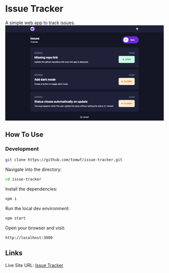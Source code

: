 # Issue Tracker
A simple web app to track issues.
![](./screenshot.png)

## How To Use
### Development
```bash
git clone https://github.com/tomwf/issue-tracker.git
```
Navigate into the directory:
```bash
cd issue-tracker
```
Install the dependencies:
```bash
npm i
```
Run the local dev environment:
```bash
npm start
```
Open your browser and visit:
```
http://localhost:3000
```

## Links
Live Site URL: [Issue Tracker](https://tomwf-issue-tracker.herokuapp.com/)
